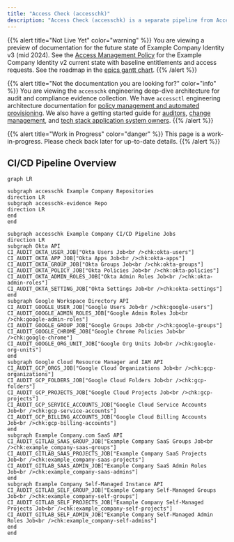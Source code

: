 ```yaml
---
title: "Access Check (accesschk)"
description: "Access Check (accesschk) is a separate pipeline from Access Control (accessctl) that focuses on evidence collection of the current state of users and configuration for each compliance in-scope system. This pipeline automates the extract-transform-load (ETL) process for (e)xtracting/fetching data from the API, formatting/(t)ransforming it into a CSV and JSON datestamped file, and loading it into a Example Company repository for analysis and reference by audit and compliance users."
---
```


{{% alert title="Not Live Yet" color="warning" %}}
You are viewing a preview of documentation for the future state of Example Company Identity v3 (mid 2024). See the <a href="https://handbook.example_company.com/handbook/security/access-management-policy">Access Management Policy</a> for the Example Company Identity v2 current state with baseline entitlements and access requests. See the roadmap in the <a href="https://example_company.com/groups/example_company-com/gl-security/identity/eng/-/roadmap?state=all&sort=start_date_asc&layout=QUARTERS&timeframe_range_type=THREE_YEARS&group_path=example_company-com/gl-security/identity/eng&progress=WEIGHT&show_progress=true&show_milestones=false&milestones_type=ALL&show_labels=true">epics gantt chart</a>.
{{% /alert %}}

{{% alert title="Not the documentation you are looking for?" color="info" %}}
You are viewing the `accesschk` engineering deep-dive architecture for audit and compliance evidence collection. We have `accessctl` engineering architecture documentation for <a href="/handbook/security/identity/platform">policy management and automated provisioning</a>. We also have a getting started guide for <a href="/handbook/security/identity/guide/audit">auditors</a>, <a href="/handbook/security/identity/guide/change-mgmt">change management</a>, and <a href="/handbook/security/identity/guide/app">tech stack application system owners</a>.
{{% /alert %}}

{{% alert title="Work in Progress" color="danger" %}}
This page is a work-in-progress. Please check back later for up-to-date details.
{{% /alert %}}

## CI/CD Pipeline Overview

```mermaid
graph LR

subgraph accesschk Example Company Repositories
direction LR
subgraph accesschk-evidence Repo
direction LR
end
end

subgraph accesschk Example Company CI/CD Pipeline Jobs
direction LR
subgraph Okta API
CI_AUDIT_OKTA_USER_JOB["Okta Users Job<br />chk:okta-users"]
CI_AUDIT_OKTA_APP_JOB["Okta Apps Job<br />chk:okta-apps"]
CI_AUDIT_OKTA_GROUP_JOB["Okta Groups Job<br />chk:okta-groups"]
CI_AUDIT_OKTA_POLICY_JOB["Okta Policies Job<br />chk:okta-policies"]
CI_AUDIT_OKTA_ADMIN_ROLES_JOB["Okta Admin Roles Job<br />chk:okta-admin-roles"]
CI_AUDIT_OKTA_SETTING_JOB["Okta Settings Job<br />chk:okta-settings"]
end
subgraph Google Workspace Directory API
CI_AUDIT_GOOGLE_USER_JOB["Google Users Job<br />chk:google-users"]
CI_AUDIT_GOOGLE_ADMIN_ROLES_JOB["Google Admin Roles Job<br />chk:google-admin-roles"]
CI_AUDIT_GOOGLE_GROUP_JOB["Google Groups Job<br />chk:google-groups"]
CI_AUDIT_GOOGLE_CHROME_JOB["Google Chrome Policies Job<br />chk:google-chrome"]
CI_AUDIT_GOOGLE_ORG_UNIT_JOB["Google Org Units Job<br />chk:google-org-units"]
end
subgraph Google Cloud Resource Manager and IAM API
CI_AUDIT_GCP_ORGS_JOB["Google Cloud Organizations Job<br />chk:gcp-organizations"]
CI_AUDIT_GCP_FOLDERS_JOB["Google Cloud Folders Job<br />chk:gcp-folders"]
CI_AUDIT_GCP_PROJECTS_JOB["Google Cloud Projects Job<br />chk:gcp-projects"]
CI_AUDIT_GCP_SERVICE_ACCOUNTS_JOB["Google Cloud Service Accounts Job<br />chk:gcp-service-accounts"]
CI_AUDIT_GCP_BILLING_ACCOUNTS_JOB["Google Cloud Billing Accounts Job<br />chk:gcp-billing-accounts"]
end
subgraph Example Company.com SaaS API
CI_AUDIT_GITLAB_SAAS_GROUP_JOB["Example Company SaaS Groups Job<br />chk:example_company-saas-groups"]
CI_AUDIT_GITLAB_SAAS_PROJECTS_JOB["Example Company SaaS Projects Job<br />chk:example_company-saas-projects"]
CI_AUDIT_GITLAB_SAAS_ADMIN_JOB["Example Company SaaS Admin Roles Job<br />chk:example_company-saas-admins"]
end
subgraph Example Company Self-Managed Instance API
CI_AUDIT_GITLAB_SELF_GROUP_JOB["Example Company Self-Managed Groups Job<br />chk:example_company-self-groups"]
CI_AUDIT_GITLAB_SELF_PROJECTS_JOB["Example Company Self-Managed Projects Job<br />chk:example_company-self-projects"]
CI_AUDIT_GITLAB_SELF_ADMIN_JOB["Example Company Self-Managed Admin Roles Job<br />chk:example_company-self-admins"]
end
end
```
